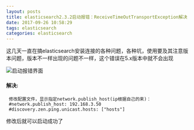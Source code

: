 ```yaml
---
layout: posts
title: elasticsearch2.3.2启动报错：ReceiveTimeOutTransportException解决
date: 2017-09-26 10:58:29
tags: elasticsearch
categories: elasticsearch
---
```


这几天一直在搞elasticsearch安装连接的各种问题，各种坑，使用要及其注意版本问题，版本不一样出现的问题不一样，这个错误在5.x版本中就不会出现

![启动报错界面](/images/cc.png  "启动报错界面")

#### 解决:
     修改配置文件，显示指定network.publish_host(ip根据自己的来)：
     #network.publish_host: 192.168.3.50
     #discovery.zen.ping.unicast.hosts: ["hosts"]
     
修改后就可以启动成功了
<!--more-->